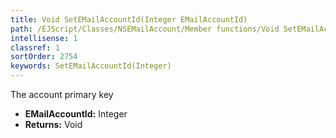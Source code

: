 ```yaml
---
title: Void SetEMailAccountId(Integer EMailAccountId)
path: /EJScript/Classes/NSEMailAccount/Member functions/Void SetEMailAccountId(Integer p_0)
intellisense: 1
classref: 1
sortOrder: 2754
keywords: SetEMailAccountId(Integer)
---
```



The account primary key



* **EMailAccountId:** Integer
* **Returns:** Void



